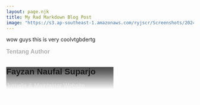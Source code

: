```yaml
---
layout: page.njk
title: My Rad Markdown Blog Post
image: "https://s3.ap-southeast-1.amazonaws.com/ryjscr/Screenshots/2024/04/ryujiz.png"
---
```

wow guys this is very coolvtgbdertg

<div>
    <p style="font-family: 'Space Grotesk', sans-serif;color: var(--bs-white);margin-bottom: 0px;font-size: 1rem;"><strong><span style="color: rgba(0, 0, 0, 0.3);">Tentang Author</span></strong></p>
        <div class="card" style="width: 18rem;height: 10rem;">
            <div class="card-img-overlay" style="background:linear-gradient(180deg, rgba(0,0,0,0.7), rgba(0,0,0,0.6) 23%, rgba(255,255,255,0)), url(&quot;/assets/img/IMG_20220930_192759.jpg&quot;) center / cover no-repeat">
                <h4 style="font-family: 'Space Grotesk', sans-serif;color: var(--bs-white);margin-bottom: 0px;font-size: 1.4rem;"><strong>Fayzan Naufal Suparjo</strong></h4>
                <p style="font-family: 'Space Grotesk', sans-serif;color: var(--bs-white);margin-bottom: 0px;font-size: 1rem;"><span style="color: rgba(255, 255, 255, 0.5);">Jurnalis &amp; Maintainer Website.</span></p>
            </div>
        <p style="font-family: 'Space Grotesk', sans-serif;color: var(--bs-white);margin-bottom: 0px;font-size: 1rem;"><span style="color: rgba(255, 255, 255, 0.5);">Jurnalis &amp; Maintainer Website.</span></p>
    </div>
</div>